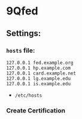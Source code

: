 # 9Qfed

## Settings:
### `hosts` file:
```
127.0.0.1 fed.example.org
127.0.0.1 hp.example.com
127.0.0.1 card.example.net
127.0.0.1 lg.example.edu
127.0.0.1 is.example.edu
```
* `/etc/hosts`

### Create Certification
